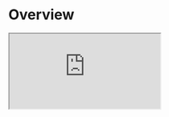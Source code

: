 # Overview

<iframe src="https://www.processon.com/embed/64f001f11dc63d18b1e4caaa" style={{ width: '100%', height: '800px' }} />